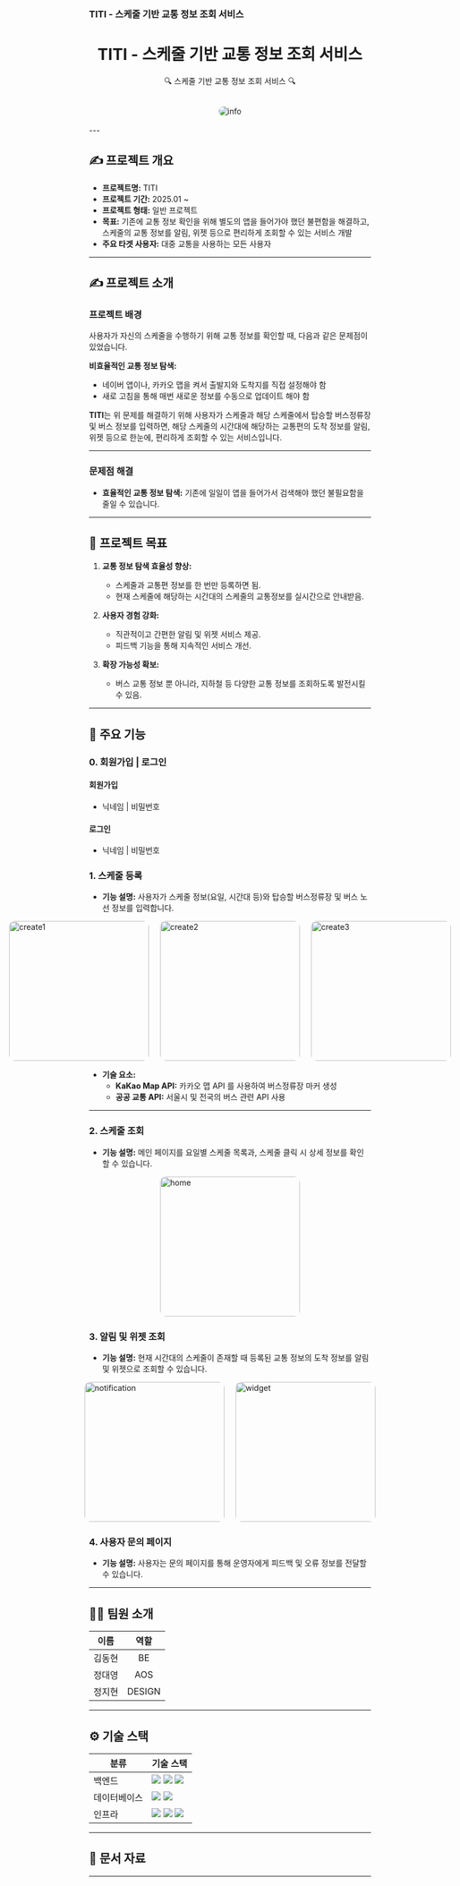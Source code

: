 ### TITI - 스케줄 기반 교통 정보 조회 서비스

<div align="center">
  <h1>TITI - 스케줄 기반 교통 정보 조회 서비스</h1>
  <p>🔍 스케줄 기반 교통 정보 조회 서비스 🔍</p>
</div>

<br/>
<div align="center">
  <img src="./asset/info.png" alt="info" style="border-radius: 10px;"/>
</div>
<br/>
---

## ✍️ 프로젝트 개요

- **프로젝트명:** TITI
- **프로젝트 기간:** 2025.01 ~ 
- **프로젝트 형태:** 일반 프로젝트
- **목표:** 기존에 교통 정보 확인을 위해 별도의 앱을 들어가야 했던 불편함을 해결하고, 스케줄의 교통 정보를 알림, 위젯 등으로 편리하게 조회할 수 있는 서비스 개발
- **주요 타겟 사용자:** 대중 교통을 사용하는 모든 사용자

---

## ✍️ 프로젝트 소개

### 프로젝트 배경

사용자가 자신의 스케줄을 수행하기 위해 교통 정보를 확인할 때, 다음과 같은 문제점이 있었습니다.

**비효율적인 교통 정보 탐색:** 
- 네이버 앱이나, 카카오 맵을 켜서 출발지와 도착지를 직접 설정해야 함
- 새로 고침을 통해 매번 새로운 정보를 수동으로 업데이트 해야 함

**TITI**는 위 문제를 해결하기 위해 사용자가 스케줄과 해당 스케줄에서 탑승할 버스정류장 및 버스 정보를 입력하면, 해당 스케줄의 시간대에 해당하는 교통편의 도착 정보를 알림, 위젯 등으로 한눈에, 편리하게 조회할 수 있는 서비스입니다.

---

### 문제점 해결

- **효율적인 교통 정보 탐색:** 기존에 일일이 앱을 들어가서 검색해야 했던 불필요함을 줄일 수 있습니다.

---

## 🚀 프로젝트 목표

1. **교통 정보 탐색 효율성 향상:** 
   - 스케줄과 교통편 정보를 한 번만 등록하면 됨.
   - 현재 스케줄에 해당하는 시간대의 스케줄의 교통정보를 실시간으로 안내받음.

2. **사용자 경험 강화:** 
   - 직관적이고 간편한 알림 및 위젯 서비스 제공.
   - 피드백 기능을 통해 지속적인 서비스 개선.

3. **확장 가능성 확보:** 
   - 버스 교통 정보 뿐 아니라, 지하철 등 다양한 교통 정보를 조회하도록 발전시킬 수 있음.
---

## 📌 주요 기능

### **0. 회원가입 | 로그인**

#### **회원가입**

- 닉네임 | 비밀번호


#### **로그인**

- 닉네임 | 비밀번호

### **1. 스케줄 등록**

- **기능 설명:** 사용자가 스케줄 정보(요일, 시간대 등)와 탑승할 버스정류장 및 버스 노선 정보를 입력합니다.

<div style="display: flex; justify-content: center; gap: 20px;">
    <img src="./asset/create1.png" alt="create1" style="border-radius: 10px; width: 250px;"/>
    <img src="./asset/create2.png" alt="create2" style="border-radius: 10px; width: 250px;"/>
    <img src="./asset/create3.png" alt="create3" style="border-radius: 10px; width: 250px;"/>
</div>

- **기술 요소:**
    - **KaKao Map API:** 카카오 맵 API 를 사용하여 버스정류장 마커 생성
    - **공공 교통 API:** 서울시 및 전국의 버스 관련 API 사용

---

### **2. 스케줄 조회**

- **기능 설명:** 메인 페이지를 요일별 스케줄 목록과, 스케줄 클릭 시 상세 정보를 확인할 수 있습니다. 
<div style="display: flex; justify-content: center; gap: 20px;">
    <img src="./asset/home.png" alt="home" style="border-radius: 10px; width: 250px;"/>
</div>

### **3. 알림 및 위젯 조회**

- **기능 설명:** 현재 시간대의 스케줄이 존재할 때 등록된 교통 정보의 도착 정보를 알림 및 위젯으로 조회할 수 있습니다.
   
<div style="display: flex; justify-content: center; gap: 20px;">
    <img src="./asset/notification.png" alt="notification" style="border-radius: 10px; width: 250px;"/>
    <img src="./asset/widget.png" alt="widget" style="border-radius: 10px; width: 250px;"/>
</div>


### **4. 사용자 문의 페이지**

- **기능 설명:** 사용자는 문의 페이지를 통해 운영자에게 피드백 및 오류 정보를 전달할 수 있습니다.

---

## 🧑‍💻 팀원 소개

| **이름**    | **역할**        | 
|:-----------:|:---------------:|
| 김동현      | BE              | 
| 정대영      | AOS             |
| 정지현      | DESIGN          | 

---

## ⚙️ 기술 스택

<table>
  <thead>
    <tr>
      <th>분류</th>
      <th>기술 스택</th>
    </tr>
  </thead>
  <tbody>
    <tr>
      <td>백엔드</td>
      <td>
        <img src="https://img.shields.io/badge/Spring_Boot-6DB33F?style=flat&logo=spring-boot&logoColor=white"/>
        <img src="https://img.shields.io/badge/Java-007396?style=flat&logo=openjdk&logoColor=white"/>
        <img src="https://img.shields.io/badge/Gradle-02303A?style=flat&logo=gradle&logoColor=white"/>
      </td>
    </tr>
    <tr>
      <td>데이터베이스</td>
      <td>
        <img src="https://img.shields.io/badge/MySQL-4479A1?style=flat&logo=mysql&logoColor=white"/>
        <img src="https://img.shields.io/badge/Redis-DC382D?style=flat&logo=redis&logoColor=white"/>
      </td>
    </tr>
    <tr>
      <td>인프라</td>
      <td>
        <img src="https://img.shields.io/badge/AWS_EC2-FF9900?style=flat&logo=amazon-ec2&logoColor=white"/>
        <img src="https://img.shields.io/badge/Ubuntu-20.04-E95420?style=flat&logo=ubuntu&logoColor=white"/>
        <img src="https://img.shields.io/badge/Nginx-1.18.0-009639?style=flat&logo=nginx&logoColor=white"/>
      </td>
    </tr>
  </tbody>
</table>


---

## 📂 문서 자료


---

